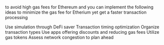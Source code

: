to avoid high gas fees for Ethereum and you can implement the following ideas to minimize the gas fee for Etherium yet get a faster transaction processing 

Use simulation through DeFi saver
Transaction timing optimization
Organize transaction types
Use apps offering discounts and reducing gas fees
Utilize gas tokens
Assess network congestion to plan ahead